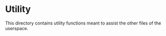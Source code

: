 # Utility

This directory contains utility functions meant to assist the other files of the userspace.
